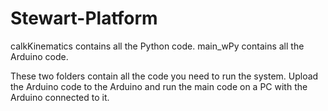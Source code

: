 # Stewart-Platform

calkKinematics contains all the Python code.
main_wPy contains all the Arduino code.

These two folders contain all the code you need to run the system. Upload the Arduino code to the Arduino and run the main code on a PC with the Arduino connected to it.
